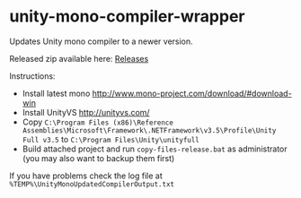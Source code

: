 # unity-mono-compiler-wrapper

Updates Unity mono compiler to a newer version.

Released zip available here: [Releases](https://github.com/tinylabproductions/unity-mono-compiler-wrapper/releases)

Instructions:
 - Install latest mono http://www.mono-project.com/download/#download-win
 - Install UnityVS http://unityvs.com/
 - Copy `C:\Program Files (x86)\Reference Assemblies\Microsoft\Framework\.NETFramework\v3.5\Profile\Unity Full v3.5` to `C:\Program Files\Unity\unityfull`
 - Build attached project and run `copy-files-release.bat` as administrator (you may also want to backup them first)

If you have problems check the log file at `%TEMP%\UnityMonoUpdatedCompilerOutput.txt`

